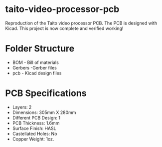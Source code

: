 # taito-video-processor-pcb
Reproduction of the Taito video processor PCB. The PCB is designed with Kicad. This project is now complete and verified working!

# Folder Structure
* BOM - Bill of materials
* Gerbers -Gerber files
* pcb - Kicad design files

# PCB Specifications
* Layers: 2
* Dimensions: 305mm X 280mm
* Different PCB Design: 1
* PCB Thickness: 1.6mm
* Surface Finish: HASL
* Castellated Holes: No
* Copper Weight: 1oz.